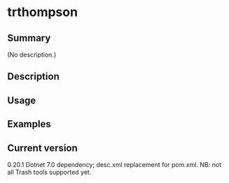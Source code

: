 # trthompson

## Summary

(No description.)

## Description

## Usage

## Examples

## Current version

0.20.1 Dotnet 7.0 dependency; desc.xml replacement for pom.xml. NB: not all Trash tools supported yet.
